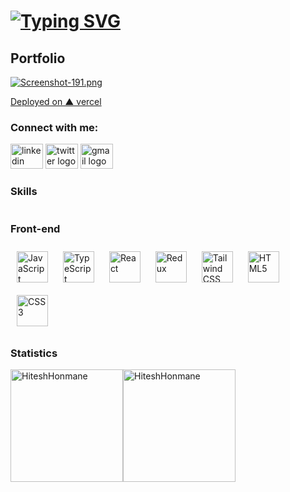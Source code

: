 <h1> 
<a href="https://git.io/typing-svg"><img src="https://readme-typing-svg.demolab.com?font=Fira+Code&size=30&pause=2000&repeat=false&random=false&width=800&height=70&lines=console.log('+I+am+Front-end+Developer+')" alt="Typing SVG" /></a></h1>

## Portfolio
 [![Screenshot-191.png](https://i.postimg.cc/gkcPSxnc/Screenshot-191.png)](https://portfolio-website-hiteshs-projects-b3999c5b.vercel.app/)
<div>
  <div>
    <a href='https://portfolio-website-hiteshs-projects-b3999c5b.vercel.app/'  > Deployed on ▲ vercel  </a>
    <h3 align="left">Connect with me:</h3>
<div align="left">
<a href='https://www.linkedin.com/in/hitesh-honmane/'><img src="https://raw.githubusercontent.com/maurodesouza/profile-readme-generator/master/src/assets/icons/social/linkedin/default.svg" width="52" height="40" alt="linkedin logo" /></a>
<a href='https://twitter.com/hitesh__honmane'><img src="https://raw.githubusercontent.com/maurodesouza/profile-readme-generator/master/src/assets/icons/social/twitter/default.svg" width="52" height="40" alt="twitter logo" /></a>
<a href='mailto:hiteshhonmane'><img src="https://raw.githubusercontent.com/maurodesouza/profile-readme-generator/master/src/assets/icons/social/gmail/default.svg" width="52" height="40" alt="gmail logo" /></a>
</div>
  </div>

</div></div>

### Skills  

<div style="height: auto ; overflow-y: auto;">
  
  ### Front-end  
<div align="left">  
<a href="https://www.javascript.com/" target="_blank"><img style="margin: 10px" src="https://profilinator.rishav.dev/skills-assets/javascript-original.svg" alt="JavaScript" height="50" /></a>  
<a href="https://www.typescriptlang.org/" target="_blank"><img style="margin: 10px" src="https://profilinator.rishav.dev/skills-assets/typescript-original.svg" alt="TypeScript" height="50" /></a>  
<a href="https://reactjs.org/" target="_blank"><img style="margin: 10px" src="https://profilinator.rishav.dev/skills-assets/react-original-wordmark.svg" alt="React" height="50" /></a>  
<a href="https://redux.js.org/" target="_blank"><img style="margin: 10px" src="https://profilinator.rishav.dev/skills-assets/redux-original.svg" alt="Redux" height="50" /></a>  
<a href="https://www.tailwindcss.com/" target="_blank"><img style="margin: 10px" src="https://profilinator.rishav.dev/skills-assets/tailwindcss.svg" alt="Tailwind CSS" height="50" /></a>  
<a href="https://en.wikipedia.org/wiki/HTML5" target="_blank"><img style="margin: 10px" src="https://profilinator.rishav.dev/skills-assets/html5-original-wordmark.svg" alt="HTML5" height="50" /></a>  
<a href="https://www.w3schools.com/css/" target="_blank"><img style="margin: 10px" src="https://profilinator.rishav.dev/skills-assets/css3-original-wordmark.svg" alt="CSS3" height="50" /></a>  
</div>


<h3 align="left">Statistics</h3>
<img align="center" height="180em" src="https://github-readme-stats.vercel.app/api/top-langs/?username=HiteshHonmane&layout=compact&theme=" alt=HiteshHonmane /><img align="center" height="180em" src="https://github-readme-streak-stats.herokuapp.com/?user=HiteshHonmane&theme=" alt="HiteshHonmane" />


